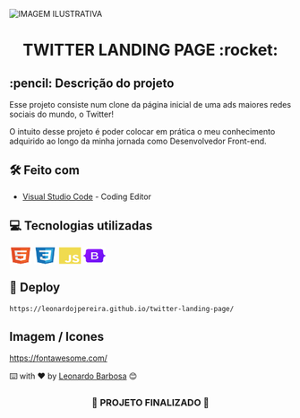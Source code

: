 ![IMAGEM ILUSTRATIVA](https://user-images.githubusercontent.com/87662269/191378172-f6c1885b-ab94-4e3d-a65e-90833b8125aa.JPG)

<h1 align="center">
 TWITTER LANDING PAGE :rocket:
</h1>

<h2>
  :pencil: Descrição do projeto
</h2>

<p>
Esse projeto consiste num clone da página inicial de uma ads maiores redes sociais do mundo, o Twitter!
  
O intuito desse projeto é poder colocar em prática o meu conhecimento adquirido ao longo da minha jornada como Desenvolvedor Front-end.
</p>

## 🛠️ Feito com
* [Visual Studio Code](https://code.visualstudio.com) - Coding Editor

## 💻 Tecnologias utilizadas
<div display="flex">
  <img align="center" alt="leo-HTML" height="30" width="40" src="https://raw.githubusercontent.com/devicons/devicon/master/icons/html5/html5-original.svg">
 <img align="center" alt="leo-CSS" height="30" width="40" src="https://raw.githubusercontent.com/devicons/devicon/master/icons/css3/css3-original.svg">
 <img align="center" alt="leo-Js" height="30" width="40" src="https://raw.githubusercontent.com/devicons/devicon/master/icons/javascript/javascript-plain.svg">
 <img align="center" alt="leo-Bootstrap" height="30" width="40" src="https://raw.githubusercontent.com/devicons/devicon/master/icons/bootstrap/bootstrap-original.svg">
</div>

## :link: Deploy

```
https://leonardojpereira.github.io/twitter-landing-page/
```

## Imagem / Icones

https://fontawesome.com/

⌨️ with ❤️ by [Leonardo Barbosa](https://github.com/leonardojpereira) 😊

<h3 align="center">
  
  :construction: PROJETO FINALIZADO :construction:
  
</h3>
